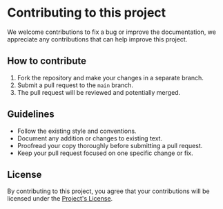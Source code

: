 # Contributing to this project
We welcome contributions to fix a bug or improve the documentation, we appreciate any contributions that can help improve this project.

## How to contribute
1. Fork the repository and make your changes in a separate branch.
3. Submit a pull request to the `main` branch.
4. The pull request will be reviewed and potentially merged.

## Guidelines
* Follow the existing style and conventions.
* Document any addition or changes to existing text.
* Proofread your copy thoroughly before submitting a pull request.
* Keep your pull request focused on one specific change or fix.


## License
By contributing to this project, you agree that your contributions will be licensed under the [Project's License](LICENSE).